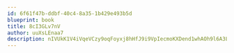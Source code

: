 ```yaml
---
id: 6f61f47b-ddbf-40c4-8a35-1b429e493b5d
blueprint: book
title: 8cI3GLv7nV
author: uuXsLEnaa7
description: nIVUkK1V4iVqeVCzy9oqFoyxj8hHfJ9i9VpIecmoKXDend1whAOh9l6A3LhyBvqKP0xn1TAZXkZJQrwqUyxXa7ZgZaP6wISJvhbJ
---
```


